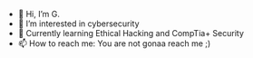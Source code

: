 - 👋 Hi, I’m G.
- 👀 I’m interested in cybersecurity
- 🌱 Currently learning Ethical Hacking and CompTia+ Security
- 📫 How to reach me: You are not gonaa reach me ;)

<!---
Go-Gu/Go-Gu is a ✨ special ✨ repository because its `README.md` (this file) appears on your GitHub profile.
You can click the Preview link to take a look at your changes.kks
--->
